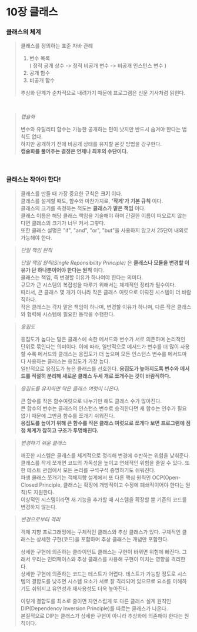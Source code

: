 10장 클래스
==========

### 클래스의 체계 
>클래스를 정의하는 표준 자바 관례
>1. 변수 목록   
>  ( 정적 공개 상수 -> 정적 비공개 변수 -> 비공개 인스턴스 변수 )
>2. 공개 함수
>3. 비공개 함수
>
>추상화 단계가 순차적으로 내려가기 때문에 프로그램은 신문 기사처럼 읽힌다.
<br>

>_캡슐화_  
> 
>변수와 유틸리티 함수는 가능한 공개하는 편이 낫지만 반드시 숨겨야 한다는 법칙도 없다.  
>하지만 공개하기 전에 비공개 상태를 유지할 온갖 방법을 강구한다.  
>__캡슐화를 풀어주는 결정은 언제나 최후의 수단이다.__  

<br>

### 클래스는 작아야 한다!
>클래스를 만들 때 가장 중요한 규칙은 __크기__ 이다.  
클래스를 설계할 때도, 함수와 마찬가지로, __'작게'가 기본 규칙__ 이다.  
클래스의 크기를 측정하는 척도는 __클래스가 맡은 책임__ 이다.  
클래스 이름은 해당 클래스 책임을 기술해야 하며 간결한 이름이 떠오르지 않는다면 클래스의 크기가 너무 커서 그렇다.  
또한 클래스 설명은 "if", "and", "or", "but"을 사용하지 않고서 25단어 내외로 가능해야 한다.  

>_단일 책임 원칙_  
> 
>_단일 책임 원칙(Single Reponsibility Principle)_ 은 __클래스나 모듈을 변경할 이유가 단 하나뿐이어야 한다는 원칙__ 이다.  
클래스는 책임, 즉 변경할 이유가 하나여야 한다는 의미다.  
규모가 큰 시스템의 복잡성을 다루기 위해서는 체계적인 정리가 필수이다.  
따라서, 큰 클래스 몇 개가 아니라 작은 클래스 여럿으로 이뤄진 시스템이 더 바람직하다.  
작은 클래스는 각자 맡은 책임이 하나며, 변경할 이유가 하나며, 다른 작은 클래스와 협력해 시스템에 필요한 동작을 수행한다.  


>_응집도_  
> 
>응집도가 높다는 말은 클래스에 속한 메서드와 변수가 서로 의존하며 논리적인 단위로 묶인다는 의미이다.
이에 따라, 일반적으로 메서드가 변수를 더 많이 사용할 수록 메서드와 클래스는 응집도가 더 높으며 모든 인스턴스 변수를 메서드마다 사용하는 클래스는 응집도가 가장 높다.  
일반적으로 응집도가 높은 클래스를 선호한다.
__응집도가 높아지도록 변수와 메서드를 적절히 분리해 새로운 클래스 두세 개로 쪼개주는 것이 바람직하다.__   


>_응집도를 유지하면 작은 클래스 여럿이 나온다._  
> 
>큰 함수를 작은 함수여럿으로 나누기만 해도 클래스 수가 많아진다.  
큰 함수의 변수는 클래스의 인스턴스 변수로 승격한다면 새 함수는 인수가 필요없기 때문에 그만큼 함수를 쪼개기 쉬워진다.  
__응집도를 높이기 위해 큰 함수를 작은 클래스 여럿으로 쪼개다 보면 프로그램에 점점 체계가 잡히고 구조가 투명해진다.__    


>_변경하기 쉬운 클래스_  
> 
>깨끗한 시스템은 클래스를 체계적으로 정리해 변경에 수반하는 위험을 낮춰준다.  
클래스를 작게 쪼개면 코드의 가독성을 높이고 연쇄적인 위험을 줄일 수 있다. 또한 테스트 관점에서 모든 논리를 구석구석 증명하기도 쉬워진다.  
파생 클래스 쪼개기는 객체지향 설계에서 또 다른 핵심 원칙인 OCP(Open-Closed Principle, 클래스는 확장에 개방적이고 수정에 폐쇄적이어야 한다는 원칙)도 지원한다.  
이상적인 시스템이라면 새 기능을 추가할 때 시스템을 확장할 뿐 기존의 코드를 변경하지 않는다.  


>_변경으로부터 격리_  
> 
>객체 지향 프로그래밍에는 구체적인 클래스와 추상 클래스가 있다. 구체적인 클래스는 상세한 구현(코드)을 포함하며 추상 클래스는 개념만 포함한다.  
>
>상세한 구현에 의존하는 클라이언트 클래스는 구현이 바뀌면 위험에 빠진다. 그래서 우리는 인터페이스와 추상 클래스를 사용해 구현이 미치는 영향을 격리한다.  
상세한 구현에 의존하는 코드는 테스트가 어렵다. 테스트가 가능할 정도로 시스템의 결합도를 낮추면 시스템 요소가 서로 잘 격리되어 있으므로 요소를 이해하기도 쉬워지고 유연성과 재사용성도 더욱 높아진다.   
>
>이렇게 결합도를 최소로 줄이면 자연스럽게 또 다른 클래스 설계 원칙인 DIP(Dependency Inversion Principle)를 따르는 클래스가 나온다.  
>본질적으로 DIP는 클래스가 상세한 구현이 아니라 추상화에 의존해야 한다는 원칙이다.
